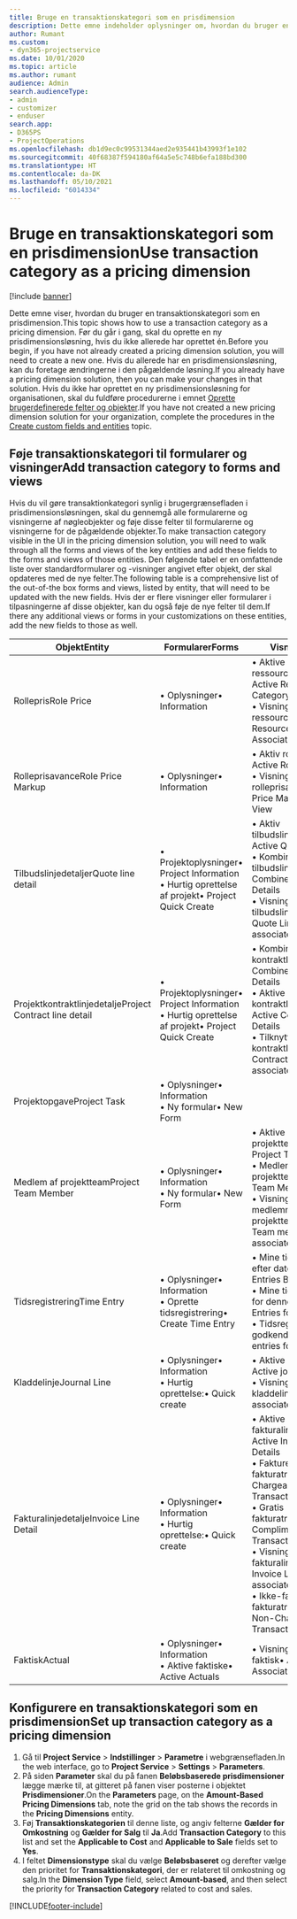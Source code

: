 ```yaml
---
title: Bruge en transaktionskategori som en prisdimension
description: Dette emne indeholder oplysninger om, hvordan du bruger en transaktionskategori som en prisdimension.
author: Rumant
ms.custom:
- dyn365-projectservice
ms.date: 10/01/2020
ms.topic: article
ms.author: rumant
audience: Admin
search.audienceType:
- admin
- customizer
- enduser
search.app:
- D365PS
- ProjectOperations
ms.openlocfilehash: db1d9ec0c99531344aed2e935441b43993f1e102
ms.sourcegitcommit: 40f68387f594180af64a5e5c748b6efa188bd300
ms.translationtype: HT
ms.contentlocale: da-DK
ms.lasthandoff: 05/10/2021
ms.locfileid: "6014334"
---
```

# <a name="use-transaction-category-as-a-pricing-dimension"></a><span data-ttu-id="68773-103">Bruge en transaktionskategori som en prisdimension</span><span class="sxs-lookup"><span data-stu-id="68773-103">Use transaction category as a pricing dimension</span></span>

[!include [banner](../includes/psa-now-project-operations.md)]

<span data-ttu-id="68773-104">Dette emne viser, hvordan du bruger en transaktionskategori som en prisdimension.</span><span class="sxs-lookup"><span data-stu-id="68773-104">This topic shows how to use a transaction category as a pricing dimension.</span></span> <span data-ttu-id="68773-105">Før du går i gang, skal du oprette en ny prisdimensionsløsning, hvis du ikke allerede har oprettet én.</span><span class="sxs-lookup"><span data-stu-id="68773-105">Before you begin, if you have not already created a pricing dimension solution, you will need to create a new one.</span></span> <span data-ttu-id="68773-106">Hvis du allerede har en prisdimensionsløsning, kan du foretage ændringerne i den pågældende løsning.</span><span class="sxs-lookup"><span data-stu-id="68773-106">If you already have a pricing dimension solution, then you can make your changes in that solution.</span></span> <span data-ttu-id="68773-107">Hvis du ikke har oprettet en ny prisdimensionsløsning for organisationen, skal du fuldføre procedurerne i emnet [Oprette brugerdefinerede felter og objekter](create-custom-fields-entities.md).</span><span class="sxs-lookup"><span data-stu-id="68773-107">If you have not created a new pricing dimension solution for your organization, complete the procedures in the [Create custom fields and entities](create-custom-fields-entities.md) topic.</span></span>

## <a name="add-transaction-category-to-forms-and-views"></a><span data-ttu-id="68773-108">Føje transaktionskategori til formularer og visninger</span><span class="sxs-lookup"><span data-stu-id="68773-108">Add transaction category to forms and views</span></span>
<span data-ttu-id="68773-109">Hvis du vil gøre transaktionkategori synlig i brugergrænsefladen i prisdimensionsløsningen, skal du gennemgå alle formularerne og visningerne af nøgleobjekter og føje disse felter til formularerne og visningerne for de pågældende objekter.</span><span class="sxs-lookup"><span data-stu-id="68773-109">To make transaction category visible in the UI in the pricing dimension solution, you will need to walk through all the forms and views of the key entities and add these fields to the forms and views of those entities.</span></span>
<span data-ttu-id="68773-110">Den følgende tabel er en omfattende liste over standardformularer og -visninger angivet efter objekt, der skal opdateres med de nye felter.</span><span class="sxs-lookup"><span data-stu-id="68773-110">The following table is a comprehensive list of the out-of-the box forms and views, listed by entity, that will need to be updated with the new fields.</span></span> <span data-ttu-id="68773-111">Hvis der er flere visninger eller formularer i tilpasningerne af disse objekter, kan du også føje de nye felter til dem.</span><span class="sxs-lookup"><span data-stu-id="68773-111">If there any additional views or forms in your customizations on these entities, add the new fields to those as well.</span></span>

|  <span data-ttu-id="68773-112">Objekt</span><span class="sxs-lookup"><span data-stu-id="68773-112">Entity</span></span>        | <span data-ttu-id="68773-113">Formularer</span><span class="sxs-lookup"><span data-stu-id="68773-113">Forms</span></span>     |<span data-ttu-id="68773-114">Visninger</span><span class="sxs-lookup"><span data-stu-id="68773-114">Views</span></span>        |
| ------------------------------|---------------------------------|----------------------------------|
|  <span data-ttu-id="68773-115">Rollepris</span><span class="sxs-lookup"><span data-stu-id="68773-115">Role Price</span></span>|<span data-ttu-id="68773-116">• Oplysninger</span><span class="sxs-lookup"><span data-stu-id="68773-116">• Information</span></span> |<span data-ttu-id="68773-117">• Aktive ressourcekategoripriser</span><span class="sxs-lookup"><span data-stu-id="68773-117">• Active Resource Category Prices</span></span><br> <span data-ttu-id="68773-118">• Visning for tilknyttede ressourcekategoripriser</span><span class="sxs-lookup"><span data-stu-id="68773-118">• Resource Category Price Associated View</span></span>|
|  <span data-ttu-id="68773-119">Rolleprisavance</span><span class="sxs-lookup"><span data-stu-id="68773-119">Role Price Markup</span></span>|<span data-ttu-id="68773-120">• Oplysninger</span><span class="sxs-lookup"><span data-stu-id="68773-120">• Information</span></span>|<span data-ttu-id="68773-121">• Aktiv rolleprisavance</span><span class="sxs-lookup"><span data-stu-id="68773-121">• Active Role Price Markup</span></span><br><span data-ttu-id="68773-122">• Visning for tilknyttet rolleprisavance</span><span class="sxs-lookup"><span data-stu-id="68773-122">• Role Price Markup Associated View</span></span>|
|  <span data-ttu-id="68773-123">Tilbudslinjedetaljer</span><span class="sxs-lookup"><span data-stu-id="68773-123">Quote line detail</span></span>|<span data-ttu-id="68773-124">• Projektoplysninger</span><span class="sxs-lookup"><span data-stu-id="68773-124">• Project Information</span></span><br><span data-ttu-id="68773-125">• Hurtig oprettelse af projekt</span><span class="sxs-lookup"><span data-stu-id="68773-125">• Project Quick Create</span></span>|<span data-ttu-id="68773-126">• Aktiv tilbudslinjedetalje</span><span class="sxs-lookup"><span data-stu-id="68773-126">• Active Quote Line Detail</span></span><br><span data-ttu-id="68773-127">• Kombinerede tilbudslinjedetaljer</span><span class="sxs-lookup"><span data-stu-id="68773-127">• Combined Quote Line Details</span></span><br><span data-ttu-id="68773-128">• Visning for tilknyttet tilbudslinjedetalje</span><span class="sxs-lookup"><span data-stu-id="68773-128">• Quote Line Detail associated view</span></span>|
|  <span data-ttu-id="68773-129">Projektkontraktlinjedetalje</span><span class="sxs-lookup"><span data-stu-id="68773-129">Project Contract line detail</span></span>|<span data-ttu-id="68773-130">• Projektoplysninger</span><span class="sxs-lookup"><span data-stu-id="68773-130">• Project Information</span></span><br><span data-ttu-id="68773-131">• Hurtig oprettelse af projekt</span><span class="sxs-lookup"><span data-stu-id="68773-131">• Project Quick Create</span></span>|<span data-ttu-id="68773-132">• Kombinerede kontraktlinjedetaljer</span><span class="sxs-lookup"><span data-stu-id="68773-132">• Combined Contract line Details</span></span><br><span data-ttu-id="68773-133">• Aktive kontraktlinjedetaljer</span><span class="sxs-lookup"><span data-stu-id="68773-133">• Active Contract Line Details</span></span><br><span data-ttu-id="68773-134">• Tilknyttet visning af kontraktlinjedetaljer</span><span class="sxs-lookup"><span data-stu-id="68773-134">• Contract Line Detail associated view</span></span>|
|  <span data-ttu-id="68773-135">Projektopgave</span><span class="sxs-lookup"><span data-stu-id="68773-135">Project Task</span></span>|<span data-ttu-id="68773-136">• Oplysninger</span><span class="sxs-lookup"><span data-stu-id="68773-136">• Information</span></span><br><span data-ttu-id="68773-137">• Ny formular</span><span class="sxs-lookup"><span data-stu-id="68773-137">• New Form</span></span>||
|  <span data-ttu-id="68773-138">Medlem af projektteam</span><span class="sxs-lookup"><span data-stu-id="68773-138">Project Team Member</span></span>|<span data-ttu-id="68773-139">• Oplysninger</span><span class="sxs-lookup"><span data-stu-id="68773-139">• Information</span></span><br><span data-ttu-id="68773-140">• Ny formular</span><span class="sxs-lookup"><span data-stu-id="68773-140">• New Form</span></span>|<span data-ttu-id="68773-141">• Aktive medlemmer af projektteam</span><span class="sxs-lookup"><span data-stu-id="68773-141">• Active Project Team Members</span></span><br><span data-ttu-id="68773-142">• Medlemmer af projektteam</span><span class="sxs-lookup"><span data-stu-id="68773-142">• Project Team Members</span></span><br><span data-ttu-id="68773-143">• Visning for tilknyttede medlemmer af projektteam</span><span class="sxs-lookup"><span data-stu-id="68773-143">• Project Team members associated View</span></span>|
|  <span data-ttu-id="68773-144">Tidsregistrering</span><span class="sxs-lookup"><span data-stu-id="68773-144">Time Entry</span></span>|<span data-ttu-id="68773-145">• Oplysninger</span><span class="sxs-lookup"><span data-stu-id="68773-145">• Information</span></span><br><span data-ttu-id="68773-146">• Oprette tidsregistrering</span><span class="sxs-lookup"><span data-stu-id="68773-146">• Create Time Entry</span></span>|<span data-ttu-id="68773-147">• Mine tidsregistreringer efter dato</span><span class="sxs-lookup"><span data-stu-id="68773-147">• My Time Entries By Date</span></span><br><span data-ttu-id="68773-148">• Mine tidsregistreringer for denne uge</span><span class="sxs-lookup"><span data-stu-id="68773-148">• My time Entries for this week</span></span><br><span data-ttu-id="68773-149">• Tidsregistreringer til godkendelse.</span><span class="sxs-lookup"><span data-stu-id="68773-149">• Time entries for approval</span></span>|
|  <span data-ttu-id="68773-150">Kladdelinje</span><span class="sxs-lookup"><span data-stu-id="68773-150">Journal Line</span></span>|<span data-ttu-id="68773-151">• Oplysninger</span><span class="sxs-lookup"><span data-stu-id="68773-151">• Information</span></span><br><span data-ttu-id="68773-152">• Hurtig oprettelse:</span><span class="sxs-lookup"><span data-stu-id="68773-152">• Quick create</span></span>|<span data-ttu-id="68773-153">• Aktive kladdelinjer</span><span class="sxs-lookup"><span data-stu-id="68773-153">• Active journal lines</span></span><br><span data-ttu-id="68773-154">• Visning for tilknyttet kladdelinje</span><span class="sxs-lookup"><span data-stu-id="68773-154">• Journal Line associated view</span></span>|
|  <span data-ttu-id="68773-155">Fakturalinjedetalje</span><span class="sxs-lookup"><span data-stu-id="68773-155">Invoice Line Detail</span></span>|<span data-ttu-id="68773-156">• Oplysninger</span><span class="sxs-lookup"><span data-stu-id="68773-156">• Information</span></span><br><span data-ttu-id="68773-157">• Hurtig oprettelse:</span><span class="sxs-lookup"><span data-stu-id="68773-157">• Quick create</span></span>|<span data-ttu-id="68773-158">• Aktive fakturalinjedetaljer</span><span class="sxs-lookup"><span data-stu-id="68773-158">• Active Invoice Line Details</span></span><br><span data-ttu-id="68773-159">• Fakturerbare fakturatransaktioner</span><span class="sxs-lookup"><span data-stu-id="68773-159">• Chargeable Invoice Transactions</span></span><br><span data-ttu-id="68773-160">• Gratis fakturatransaktioner</span><span class="sxs-lookup"><span data-stu-id="68773-160">• Complimentary Invoice Transactions</span></span><br><span data-ttu-id="68773-161">• Visning for tilknyttede fakturalinjedetaljer</span><span class="sxs-lookup"><span data-stu-id="68773-161">• Invoice Line Detail associated view</span></span><br><span data-ttu-id="68773-162">• Ikke-fakturerbar fakturatransaktion</span><span class="sxs-lookup"><span data-stu-id="68773-162">• Non-Chargeable Invoice Transactions</span></span>|
|  <span data-ttu-id="68773-163">Faktisk</span><span class="sxs-lookup"><span data-stu-id="68773-163">Actual</span></span>|<span data-ttu-id="68773-164">• Oplysninger</span><span class="sxs-lookup"><span data-stu-id="68773-164">• Information</span></span><br><span data-ttu-id="68773-165">• Aktive faktiske</span><span class="sxs-lookup"><span data-stu-id="68773-165">• Active Actuals</span></span>|<span data-ttu-id="68773-166">• Visning for tilknyttet faktisk</span><span class="sxs-lookup"><span data-stu-id="68773-166">• Actual Associated view</span></span>|

## <a name="set-up-transaction-category-as-a-pricing-dimension"></a><span data-ttu-id="68773-167">Konfigurere en transaktionskategori som en prisdimension</span><span class="sxs-lookup"><span data-stu-id="68773-167">Set up transaction category as a pricing dimension</span></span>

1. <span data-ttu-id="68773-168">Gå til **Project Service** > **Indstillinger** > **Parametre** i webgrænsefladen.</span><span class="sxs-lookup"><span data-stu-id="68773-168">In the web interface, go to **Project Service** > **Settings** > **Parameters**.</span></span> 
2. <span data-ttu-id="68773-169">På siden **Parameter** skal du på fanen **Beløbsbaserede prisdimensioner** lægge mærke til, at gitteret på fanen viser posterne i objektet **Prisdimensioner**.</span><span class="sxs-lookup"><span data-stu-id="68773-169">On the **Parameters** page, on the **Amount-Based Pricing Dimensions** tab, note the grid on the tab shows the records in the **Pricing Dimensions** entity.</span></span>
3. <span data-ttu-id="68773-170">Føj **Transaktionskategorien** til denne liste, og angiv felterne **Gælder for Omkostning** og **Gælder for Salg** til **Ja**.</span><span class="sxs-lookup"><span data-stu-id="68773-170">Add **Transaction Category** to this list and set the **Applicable to Cost** and **Applicable to Sale** fields set to **Yes**.</span></span>
4. <span data-ttu-id="68773-171">I feltet **Dimensionstype** skal du vælge **Beløbsbaseret** og derefter vælge den prioritet for **Transaktionskategori**, der er relateret til omkostning og salg.</span><span class="sxs-lookup"><span data-stu-id="68773-171">In the **Dimension Type** field, select **Amount-based**, and then select the priority for **Transaction Category** related to cost and sales.</span></span>


[!INCLUDE[footer-include](../includes/footer-banner.md)]